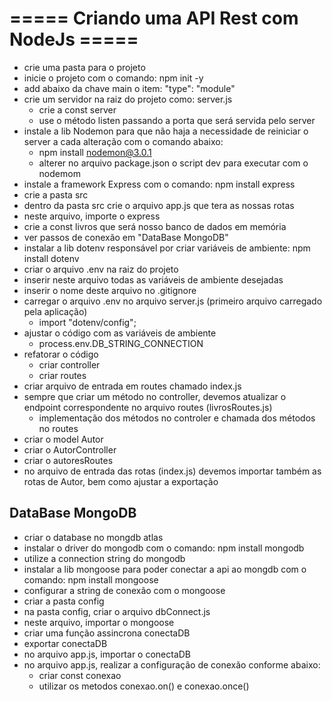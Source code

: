 # ===== Criando uma API Rest com NodeJs =====

- crie uma pasta para o projeto
- inicie o projeto com o comando: npm init -y
- add abaixo da chave main o item: "type": "module"
- crie um servidor na raiz do projeto como: server.js
    - crie a const server
    - use o método listen passando a porta que será servida pelo server
- instale a lib Nodemon para que não haja a necessidade de reiniciar o server a cada alteração com o comando abaixo:
    - npm install nodemon@3.0.1
    - alterer no arquivo package.json o script dev para executar com o nodemom
- instale a framework Express com o comando: npm install express
- crie a pasta src
- dentro da pasta src crie o arquivo app.js que tera as nossas rotas
- neste arquivo, importe o express
- crie a const livros que será nosso banco de dados em memória
- ver passos de conexão em "DataBase MongoDB"
- instalar a lib dotenv responsável por criar variáveis de ambiente: npm install dotenv
- criar o arquivo .env na raiz do projeto
- inserir neste arquivo todas as variáveis de ambiente desejadas
- inserir o nome deste arquivo no .gitignore
- carregar o arquivo .env no arquivo server.js (primeiro arquivo carregado pela aplicação)
    - import "dotenv/config";
- ajustar o código com as variáveis de ambiente
    - process.env.DB_STRING_CONNECTION
- refatorar o código
    - criar controller
    - criar routes
- criar arquivo de entrada em routes chamado index.js
- sempre que criar um método no controller, devemos atualizar o endpoint correspondente no arquivo routes (livrosRoutes.js)
    - implementação dos métodos no controler e chamada dos métodos no routes
- criar o model Autor
- criar o AutorController
- criar o autoresRoutes
- no arquivo de entrada das rotas (index.js) devemos importar também as rotas de Autor, bem como ajustar a exportação


## DataBase MongoDB
- criar o database no mongdb atlas
- instalar o driver do mongodb com o comando: npm install mongodb
- utilize a connection string do mongodb
- instalar a lib mongoose para poder conectar a api ao mongdb com o comando: npm install mongoose
- configurar a string de conexão com o mongoose
- criar a pasta config
- na pasta config, criar o arquivo dbConnect.js
- neste arquivo, importar o mongoose
- criar uma função assincrona conectaDB
- exportar conectaDB
- no arquivo app.js, importar o conectaDB
- no arquivo app.js, realizar a configuração de conexão conforme abaixo:
    - criar const conexao
    - utilizar os metodos conexao.on() e conexao.once()

